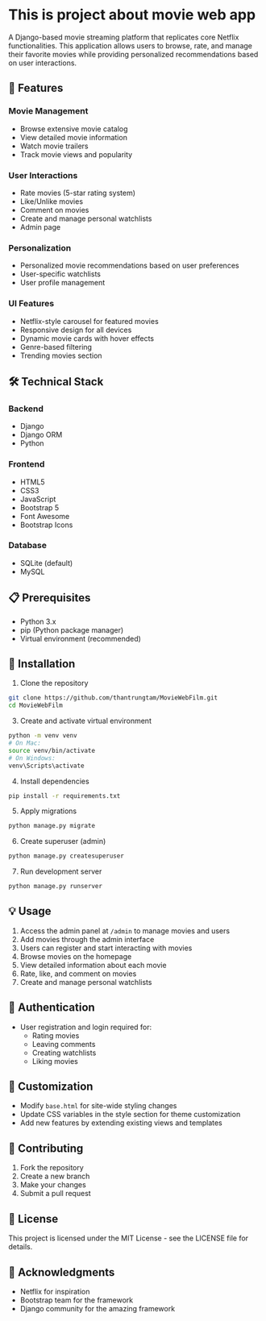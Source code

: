 # This is project about movie web app 

A Django-based movie streaming platform that replicates core Netflix functionalities. This application allows users to browse, rate, and manage their favorite movies while providing personalized recommendations based on user interactions.

## 🚀 Features

### Movie Management
- Browse extensive movie catalog
- View detailed movie information
- Watch movie trailers
- Track movie views and popularity

### User Interactions
- Rate movies (5-star rating system)
- Like/Unlike movies
- Comment on movies
- Create and manage personal watchlists
- Admin page

### Personalization
- Personalized movie recommendations based on user preferences
- User-specific watchlists
- User profile management

### UI Features
- Netflix-style carousel for featured movies
- Responsive design for all devices
- Dynamic movie cards with hover effects
- Genre-based filtering
- Trending movies section

## 🛠 Technical Stack

### Backend
- Django
- Django ORM
- Python

### Frontend
- HTML5
- CSS3
- JavaScript
- Bootstrap 5
- Font Awesome
- Bootstrap Icons

### Database
- SQLite (default)
- MySQL
## 📋 Prerequisites

- Python 3.x
- pip (Python package manager)
- Virtual environment (recommended)

## 🔧 Installation

1. Clone the repository
```bash
git clone https://github.com/thantrungtam/MovieWebFilm.git
cd MovieWebFilm
```
3. Create and activate virtual environment
```bash
python -m venv venv
# On Mac:
source venv/bin/activate
# On Windows:
venv\Scripts\activate
```
4. Install dependencies
```bash
pip install -r requirements.txt
```
5. Apply migrations
```bash
python manage.py migrate
```
6. Create superuser (admin)
```bash
python manage.py createsuperuser
```
7. Run development server
```bash
python manage.py runserver
```


## 💡 Usage

1. Access the admin panel at `/admin` to manage movies and users
2. Add movies through the admin interface
3. Users can register and start interacting with movies
4. Browse movies on the homepage
5. View detailed information about each movie
6. Rate, like, and comment on movies
7. Create and manage personal watchlists

## 🔐 Authentication

- User registration and login required for:
  - Rating movies
  - Leaving comments
  - Creating watchlists
  - Liking movies

## 🎨 Customization

- Modify `base.html` for site-wide styling changes
- Update CSS variables in the style section for theme customization
- Add new features by extending existing views and templates

## 🤝 Contributing

1. Fork the repository
2. Create a new branch
3. Make your changes
4. Submit a pull request

## 📝 License

This project is licensed under the MIT License - see the LICENSE file for details.

## 🙏 Acknowledgments

- Netflix for inspiration
- Bootstrap team for the framework
- Django community for the amazing framework









